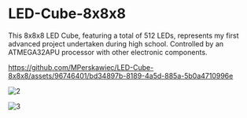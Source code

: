 # LED-Cube-8x8x8
This 8x8x8 LED Cube, featuring a total of 512 LEDs, represents my first advanced project undertaken during high school. Controlled by an ATMEGA32APU processor  with other electronic components.

https://github.com/MPerskawiec/LED-Cube-8x8x8/assets/96746401/bd34897b-8189-4a5d-885a-5b0a4710996e

![2](https://github.com/MPerskawiec/LED-Cube-8x8x8/assets/96746401/1b777fce-6207-4a34-84e7-455edc0beed6)

![3](https://github.com/MPerskawiec/LED-Cube-8x8x8/assets/96746401/221af581-bc60-43d5-bbd3-87ab471b8cb8)
